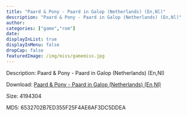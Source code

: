 ```yaml
---
title: "Paard & Pony - Paard in Galop (Netherlands) (En,Nl)"
description: "Paard & Pony - Paard in Galop (Netherlands) (En,Nl)"
author: 
categories: ["game","rom"]
date: 
displayInList: true
displayInMenu: false
dropCap: false
featuredImage: /img/miss/gamemiss.jpg
---
```


Description: Paard & Pony - Paard in Galop (Netherlands) (En,Nl)

Download: <a style="text-decoration:underline;" href="https://mega.nz/#!PWQSjYYI!no42YlkpbS4fRS2FmMrpST_tzkMhMvibo-s3y-mnJw4" target = "_blank" rel = "nofollow" > Paard & Pony - Paard in Galop (Netherlands) (En,Nl)</a>

Size: 4194304

MD5: 6532702B7ED355F25F4AE6AF3DC5DDEA

